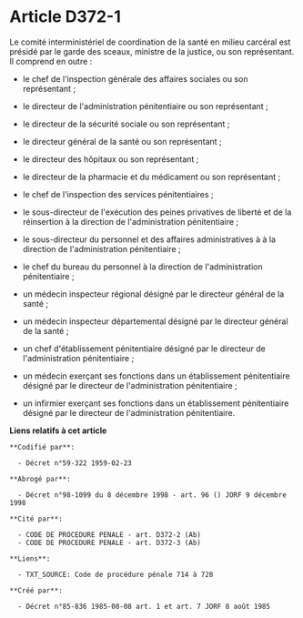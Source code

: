 # Article D372-1

Le comité interministériel de coordination de la santé en milieu carcéral est présidé par le garde des sceaux, ministre de la
justice, ou son représentant. Il comprend en outre :

- le chef de l'inspection générale des affaires sociales ou son représentant ;

- le directeur de l'administration pénitentiaire ou son représentant ;

- le directeur de la sécurité sociale ou son représentant ;

- le directeur général de la santé ou son représentant ;

- le directeur des hôpitaux ou son représentant ;

- le directeur de la pharmacie et du médicament ou son représentant ;

- le chef de l'inspection des services pénitentiaires ;

- le sous-directeur de l'exécution des peines privatives de liberté et de la réinsertion à la direction de l'administration
pénitentiaire ;

- le sous-directeur du personnel et des affaires administratives à à la direction de l'administration pénitentiaire ;

- le chef du bureau du personnel à la direction de l'administration pénitentiaire ;

- un médecin inspecteur régional désigné par le directeur général de la santé ;

- un médecin inspecteur départemental désigné par le directeur général de la santé ;

- un chef d'établissement pénitentiaire désigné par le directeur de l'administration pénitentiaire ;

- un médecin exerçant ses fonctions dans un établissement pénitentiaire désigné par le directeur de l'administration
pénitentiaire ;

- un infirmier exerçant ses fonctions dans un établissement pénitentiaire désigné par le directeur de l'administration
pénitentiaire.

**Liens relatifs à cet article**

	**Codifié par**:

	  - Décret n°59-322 1959-02-23

	**Abrogé par**:

	  - Décret n°98-1099 du 8 décembre 1998 - art. 96 () JORF 9 décembre 1998

	**Cité par**:

	  - CODE DE PROCEDURE PENALE - art. D372-2 (Ab)
	  - CODE DE PROCEDURE PENALE - art. D372-3 (Ab)

	**Liens**:

	  - TXT_SOURCE: Code de procédure pénale 714 à 728

	**Créé par**:

	  - Décret n°85-836 1985-08-08 art. 1 et art. 7 JORF 8 août 1985
